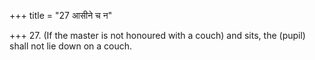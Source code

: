 +++
title = "27 आसीने च न"

+++
27. (If the master is not honoured with a couch) and sits, the (pupil) shall not lie down on a couch.
